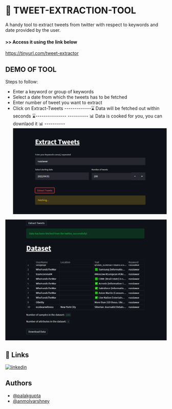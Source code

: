 
# 💬 TWEET-EXTRACTION-TOOL

A handy tool to extract tweets from twitter with respect to keywords and date provided by the user.


#### >> Access it using the link below
https://tinyurl.com/tweet-extractor


## DEMO OF TOOL

Steps to follow:
- Enter a keyword or group of keywords
- Select a date from which the tweets has to be fetched
- Enter number of tweet you want to extract
- Click on Extract-Tweets
-------------⌛ Data will be fetched out within seconds ⌛---------------
---------- 📊  Data is cooked for you, you can downlaod it 📊 ----------
![Snapshot](https://github.com/Code-with-Palak/Tweets-Extractor/blob/main/tweets_webapp.png)

![Snapshot](https://github.com/Code-with-Palak/Tweets-Extractor/blob/main/tweets_webapp2.png)

## 🔗 Links
[![linkedin](https://img.shields.io/badge/Palak_gupta-0A66C2?style=for-the-badge&logo=linkedin&logoColor=white)](www.linkedin.com/in/palak-gupta-ML)


## Authors

- [@palakgupta](https://github.com/Code-with-Palak)
- [@anmolvarshney](https://github.com/anmol-varshney)



